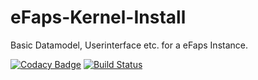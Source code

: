 # eFaps-Kernel-Install
Basic Datamodel, Userinterface etc. for a eFaps Instance.

[![Codacy Badge](https://api.codacy.com/project/badge/Grade/4b5ac4a873bc4b2fadc9b38e68fe5e28)](https://www.codacy.com/app/eFaps/eFaps-Kernel-Install?utm_source=github.com&amp;utm_medium=referral&amp;utm_content=eFaps/eFaps-Kernel-Install&amp;utm_campaign=Badge_Grade)
[![Build Status](https://travis-ci.org/eFaps/eFaps-Kernel-Install.svg?branch=master)](https://travis-ci.org/eFaps/eFaps-Kernel-Install)

